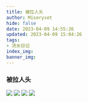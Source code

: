 ```yaml
---
title: 被拉人头
author: Miseryset
hide: false
date: 2023-04-09 14:55:26
updated: 2023-04-09 15:04:26
tags:
- 流水日记
index_img:
banner_img:
---
```

### 被拉人头
![](https://cdn.staticaly.com/gh/Miseryset/PicX@master/20230409/IMG_20230409_143757.31csyglay8n4.webp)
![](https://cdn.staticaly.com/gh/Miseryset/PicX@master/20230409/IMG_20230409_143752.3k9aeoanmkzk.webp)
![](https://cdn.staticaly.com/gh/Miseryset/PicX@master/20230409/xxx.5tcufhtuwl4w.webp)
![](https://cdn.staticaly.com/gh/Miseryset/PicX@master/20230409/xxx.6sdktlss2lts.webp)